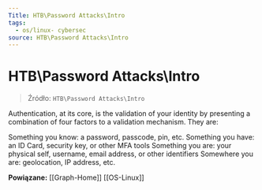 ```yaml
---
Title: HTB\Password Attacks\Intro
tags:
  - os/linux- cybersec
source: HTB\Password Attacks\Intro
---
```


# HTB\Password Attacks\Intro

> Źródło: `HTB\Password Attacks\Intro`

Authentication, at its core, is the validation of your identity by presenting a combination of four factors to a validation mechanism. They are:

Something you know: a password, passcode, pin, etc.
Something you have: an ID Card, security key, or other MFA tools
Something you are: your physical self, username, email address, or other identifiers
Somewhere you are: geolocation, IP address, etc.

**Powiązane:** [[Graph-Home]] [[OS-Linux]]
